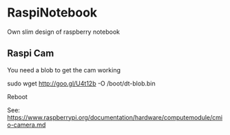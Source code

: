 # RaspiNotebook
Own slim design of raspberry notebook
## Raspi Cam
You need a blob to get the cam working

sudo wget http://goo.gl/U4t12b -O /boot/dt-blob.bin

Reboot

See: 
https://www.raspberrypi.org/documentation/hardware/computemodule/cmio-camera.md
